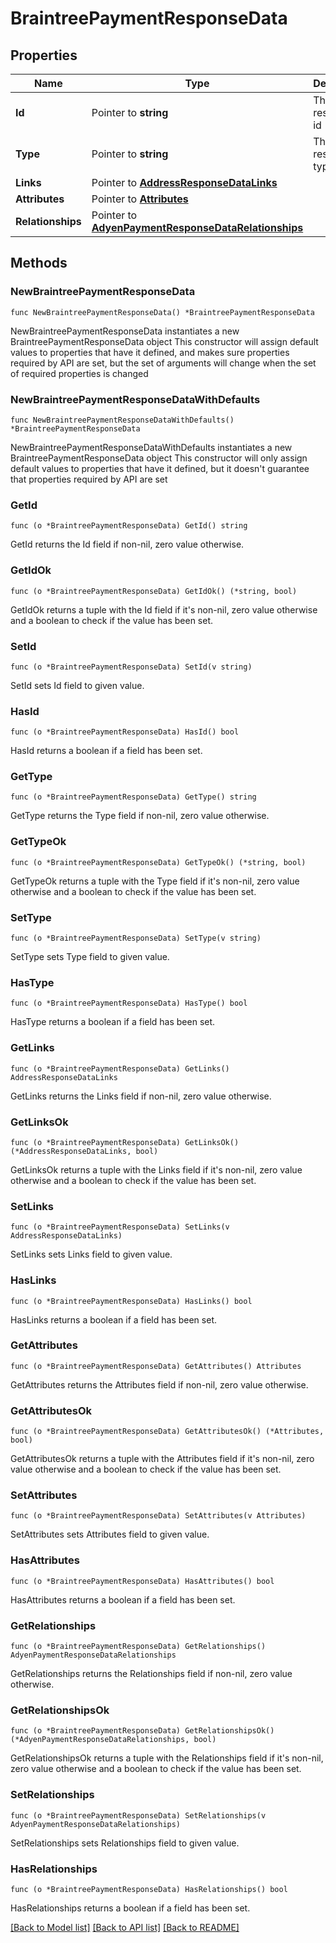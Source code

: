 # BraintreePaymentResponseData

## Properties

Name | Type | Description | Notes
------------ | ------------- | ------------- | -------------
**Id** | Pointer to **string** | The resource&#39;s id | [optional] 
**Type** | Pointer to **string** | The resource&#39;s type | [optional] 
**Links** | Pointer to [**AddressResponseDataLinks**](AddressResponseDataLinks.md) |  | [optional] 
**Attributes** | Pointer to [**Attributes**](Attributes.md) |  | [optional] 
**Relationships** | Pointer to [**AdyenPaymentResponseDataRelationships**](AdyenPaymentResponseDataRelationships.md) |  | [optional] 

## Methods

### NewBraintreePaymentResponseData

`func NewBraintreePaymentResponseData() *BraintreePaymentResponseData`

NewBraintreePaymentResponseData instantiates a new BraintreePaymentResponseData object
This constructor will assign default values to properties that have it defined,
and makes sure properties required by API are set, but the set of arguments
will change when the set of required properties is changed

### NewBraintreePaymentResponseDataWithDefaults

`func NewBraintreePaymentResponseDataWithDefaults() *BraintreePaymentResponseData`

NewBraintreePaymentResponseDataWithDefaults instantiates a new BraintreePaymentResponseData object
This constructor will only assign default values to properties that have it defined,
but it doesn't guarantee that properties required by API are set

### GetId

`func (o *BraintreePaymentResponseData) GetId() string`

GetId returns the Id field if non-nil, zero value otherwise.

### GetIdOk

`func (o *BraintreePaymentResponseData) GetIdOk() (*string, bool)`

GetIdOk returns a tuple with the Id field if it's non-nil, zero value otherwise
and a boolean to check if the value has been set.

### SetId

`func (o *BraintreePaymentResponseData) SetId(v string)`

SetId sets Id field to given value.

### HasId

`func (o *BraintreePaymentResponseData) HasId() bool`

HasId returns a boolean if a field has been set.

### GetType

`func (o *BraintreePaymentResponseData) GetType() string`

GetType returns the Type field if non-nil, zero value otherwise.

### GetTypeOk

`func (o *BraintreePaymentResponseData) GetTypeOk() (*string, bool)`

GetTypeOk returns a tuple with the Type field if it's non-nil, zero value otherwise
and a boolean to check if the value has been set.

### SetType

`func (o *BraintreePaymentResponseData) SetType(v string)`

SetType sets Type field to given value.

### HasType

`func (o *BraintreePaymentResponseData) HasType() bool`

HasType returns a boolean if a field has been set.

### GetLinks

`func (o *BraintreePaymentResponseData) GetLinks() AddressResponseDataLinks`

GetLinks returns the Links field if non-nil, zero value otherwise.

### GetLinksOk

`func (o *BraintreePaymentResponseData) GetLinksOk() (*AddressResponseDataLinks, bool)`

GetLinksOk returns a tuple with the Links field if it's non-nil, zero value otherwise
and a boolean to check if the value has been set.

### SetLinks

`func (o *BraintreePaymentResponseData) SetLinks(v AddressResponseDataLinks)`

SetLinks sets Links field to given value.

### HasLinks

`func (o *BraintreePaymentResponseData) HasLinks() bool`

HasLinks returns a boolean if a field has been set.

### GetAttributes

`func (o *BraintreePaymentResponseData) GetAttributes() Attributes`

GetAttributes returns the Attributes field if non-nil, zero value otherwise.

### GetAttributesOk

`func (o *BraintreePaymentResponseData) GetAttributesOk() (*Attributes, bool)`

GetAttributesOk returns a tuple with the Attributes field if it's non-nil, zero value otherwise
and a boolean to check if the value has been set.

### SetAttributes

`func (o *BraintreePaymentResponseData) SetAttributes(v Attributes)`

SetAttributes sets Attributes field to given value.

### HasAttributes

`func (o *BraintreePaymentResponseData) HasAttributes() bool`

HasAttributes returns a boolean if a field has been set.

### GetRelationships

`func (o *BraintreePaymentResponseData) GetRelationships() AdyenPaymentResponseDataRelationships`

GetRelationships returns the Relationships field if non-nil, zero value otherwise.

### GetRelationshipsOk

`func (o *BraintreePaymentResponseData) GetRelationshipsOk() (*AdyenPaymentResponseDataRelationships, bool)`

GetRelationshipsOk returns a tuple with the Relationships field if it's non-nil, zero value otherwise
and a boolean to check if the value has been set.

### SetRelationships

`func (o *BraintreePaymentResponseData) SetRelationships(v AdyenPaymentResponseDataRelationships)`

SetRelationships sets Relationships field to given value.

### HasRelationships

`func (o *BraintreePaymentResponseData) HasRelationships() bool`

HasRelationships returns a boolean if a field has been set.


[[Back to Model list]](../README.md#documentation-for-models) [[Back to API list]](../README.md#documentation-for-api-endpoints) [[Back to README]](../README.md)


